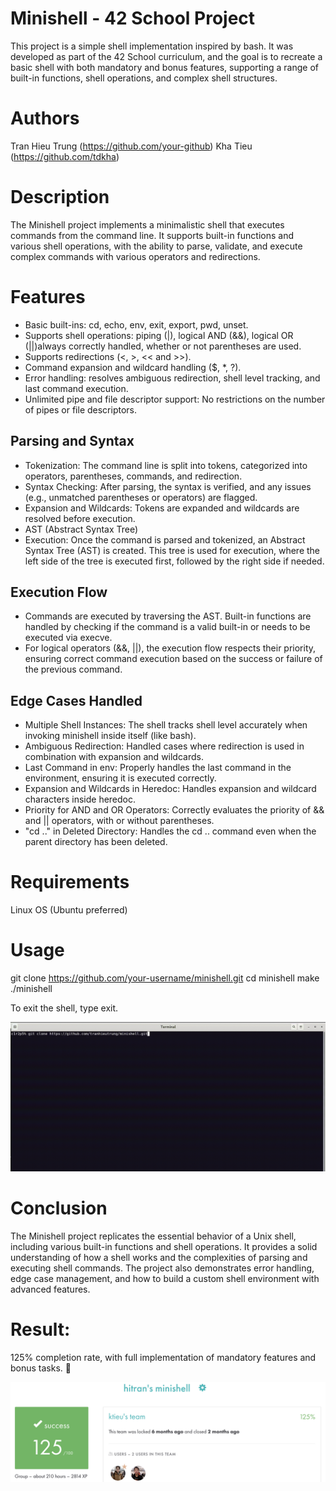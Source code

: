 # Minishell - 42 School Project
This project is a simple shell implementation inspired by bash. It was developed as part of the 42 School curriculum, and the goal is to recreate a basic shell with both mandatory and bonus features, supporting a range of built-in functions, shell operations, and complex shell structures.

# Authors
Tran Hieu Trung (https://github.com/your-github)
Kha Tieu (https://github.com/tdkha)

# Description
The Minishell project implements a minimalistic shell that executes commands from the command line. It supports built-in functions and various shell operations, with the ability to parse, validate, and execute complex commands with various operators and redirections.

# Features
- Basic built-ins: cd, echo, env, exit, export, pwd, unset.
- Supports shell operations: piping (|), logical AND (&&), logical OR (||)always correctly handled, whether or not parentheses are used.
- Supports redirections (<, >, << and >>).
- Command expansion and wildcard handling ($, *, ?).
- Error handling: resolves ambiguous redirection, shell level tracking, and last command execution.
- Unlimited pipe and file descriptor support: No restrictions on the number of pipes or file descriptors.

## Parsing and Syntax
- Tokenization: The command line is split into tokens, categorized into operators, parentheses, commands, and redirection.
- Syntax Checking: After parsing, the syntax is verified, and any issues (e.g., unmatched parentheses or operators) are flagged.
- Expansion and Wildcards: Tokens are expanded and wildcards are resolved before execution.
- AST (Abstract Syntax Tree)
- Execution: Once the command is parsed and tokenized, an Abstract Syntax Tree (AST) is created. This tree is used for execution, where the left side of the tree is executed first, followed by the right side if needed.

## Execution Flow
- Commands are executed by traversing the AST. Built-in functions are handled by checking if the command is a valid built-in or needs to be executed via execve.
- For logical operators (&&, ||), the execution flow respects their priority, ensuring correct command execution based on the success or failure of the previous command.

## Edge Cases Handled
- Multiple Shell Instances: The shell tracks shell level accurately when invoking minishell inside itself (like bash).
- Ambiguous Redirection: Handled cases where redirection is used in combination with expansion and wildcards.
- Last Command in env: Properly handles the last command in the environment, ensuring it is executed correctly.
- Expansion and Wildcards in Heredoc: Handles expansion and wildcard characters inside heredoc.
- Priority for AND and OR Operators: Correctly evaluates the priority of && and || operators, with or without parentheses.
- "cd .." in Deleted Directory: Handles the cd .. command even when the parent directory has been deleted.

# Requirements
Linux OS (Ubuntu preferred)

# Usage
git clone https://github.com/your-username/minishell.git
cd minishell
make
./minishell

To exit the shell, type exit.

![Usage GIF](https://github.com/tranhieutrung/minishell/blob/main/minishell_usage.gif)

# Conclusion
The Minishell project replicates the essential behavior of a Unix shell, including various built-in functions and shell operations. It provides a solid understanding of how a shell works and the complexities of parsing and executing shell commands. The project also demonstrates error handling, edge case management, and how to build a custom shell environment with advanced features.

# Result:
125% completion rate, with full implementation of mandatory features and bonus tasks. 🎉

![Result](https://github.com/tranhieutrung/minishell/blob/main/minishell_result.png)